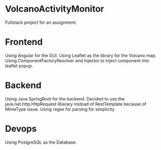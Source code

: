 # VolcanoActivityMonitor
Fullstack project for an assignment.

# Frontend
Using Angular for the GUI.
Using Leaflet as the library for the Volcano map.
Using ComponentFactoryResolver and Injector to inject component into leaflet popup.
# Backend
Using Java SpringBoot for the backend.
Decided to use the java.net.http.HttpRequest libarary instead of RestTemplate because of MimeType issue.
Using regex for parsing for simplicity
# Devops
Using PostgreSQL as the Database.
